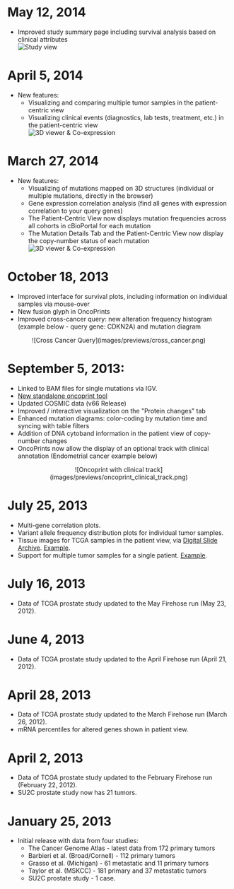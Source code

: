 # May 12, 2014
* Improved study summary page including survival analysis based on clinical attributes
<br/>![Study view](images/previews/study_view.png)

# April 5, 2014
* New features:
    * Visualizing and comparing multiple tumor samples in the patient-centric view
    * Visualizing clinical events (diagnostics, lab tests, treatment, etc.) in the patient-centric view
<br/>![3D viewer & Co-expression](images/previews/multitumor-and-timeline.png)

# March 27, 2014
* New features:
    * Visualizing of mutations mapped on 3D structures (individual or multiple mutations, directly in the browser)
    * Gene expression correlation analysis (find all genes with expression correlation to your query genes)
    * The Patient-Centric View now displays mutation frequencies across all cohorts in cBioPortal for each mutation
    * The Mutation Details Tab and the Patient-Centric View now display the copy-number status of each mutation
<br/>![3D viewer & Co-expression](images/previews/news_3d_coexp.png)

# October 18, 2013
 
* Improved interface for survival plots, including information on individual samples via mouse-over
* New fusion glyph in OncoPrints
* Improved cross-cancer query: new alteration frequency histogram (example below - query gene: CDKN2A) and mutation diagram
<center>![Cross Cancer Query](images/previews/cross_cancer.png)</center>

# September 5, 2013:

* Linked to BAM files for single mutations via IGV.
* [New standalone oncoprint tool](tools.jsp)
* Updated COSMIC data (v66 Release)
* Improved / interactive visualization on the "Protein changes" tab
* Enhanced mutation diagrams: color-coding by mutation time and syncing with table filters
* Addition of DNA cytoband information in the patient view of copy-number changes
* OncoPrints now allow the display of an optional track with clinical annotation (Endometrial cancer example below)
<center>![Oncoprint with clinical track](images/previews/oncoprint_clinical_track.png)</center>

# July 25, 2013

* Multi-gene correlation plots.
* Variant allele frequency distribution plots for individual tumor samples.
* Tissue images for TCGA samples in the patient view, via [Digital Slide Archive](http://cancer.digitalslidearchive.net/). [Example](case.do?cancer_study_id=prad_tcga&case_id=TCGA-CH-5788#images).
* Support for multiple tumor samples for a single patient. [Example](case.do?cancer_study_id=prad_mich&patient_id=WA43).

# July 16, 2013

* Data of TCGA prostate study updated to the May Firehose run (May 23, 2012).

# June 4, 2013

* Data of TCGA prostate study updated to the April Firehose run (April 21, 2012).

# April 28, 2013

* Data of TCGA prostate study updated to the March Firehose run (March 26, 2012).
* mRNA percentiles for altered genes shown in patient view.

# April 2, 2013

* Data of TCGA prostate study updated to the February Firehose run (February 22, 2012).
* SU2C prostate study now has 21 tumors.

# January 25, 2013

* Initial release with data from four studies:
    - The Cancer Genome Atlas - latest data from 172 primary tumors
    - Barbieri et al. (Broad/Cornell) - 112 primary tumors
    - Grasso et al. (Michigan) - 61 metastatic and 11 primary tumors
    - Taylor et al. (MSKCC) - 181 primary and 37 metastatic tumors
    - SU2C prostate study - 1 case.